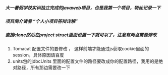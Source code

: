 ##### 大一暑假学校实训独立完成的javaweb项目，也是我第一个项目，特此记录一下
##### 项目简介请看 “个人小项目答辩详解”
##### 直接clone然后在project struct里面设置一下就可以了，注意有两点需要修改
1. Tomacat 配置文件的要修改 <Context useHttpOnly="false"> ， 这样前端才能通过js获取cookie里面的session，具体原因请百度
2. units包的jdbcUnits 里面的配置文件的路径要改成你的配置路径，我用的是绝对路径，所有那边需要改一下

